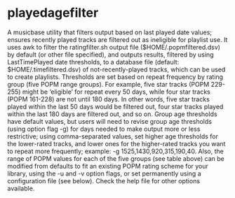 # playedagefilter
A musicbase utility that filters output based on last played date values; ensures recently played tracks are filtered out as ineligible for playlist use.
It uses awk to filter the ratingfilter.sh output file ($HOME/.popmfiltered.dsv) by default (or other file specified), and outputs results, filtered by using LastTimePlayed date thresholds, to a database file (default: $HOME/.timefiltered.dsv) of not-recently-played tracks, which can be used to create playlists. Thresholds are set based on repeat frequency by rating group (five POPM range groups). For example, five star tracks (POPM 229-255) might be ‘eligible’ for repeat every 50 days, while four star tracks (POPM 161-228) are not until 180 days. In other words, five star tracks played within the last 50 days would be filtered out, four star tracks played within the last 180 days are filtered out, and so on. Group age thresholds have default values, but users will need to revise group age thresholds (using option flag -g) for days needed to make output more or less restrictive; using comma-separated values, set higher age thresholds for the lower-rated tracks, and lower ones for the higher-rated tracks you want to repeat more frequently; example: -g 1525,1430,920,315,190,40. Also, the range of POPM values for each of the five groups (see table above) can be modified from defaults to fit an existing POPM rating scheme for your library, using the -u and -v option flags, or set permanently using a configuration file (see below). Check the help file for other options available.
